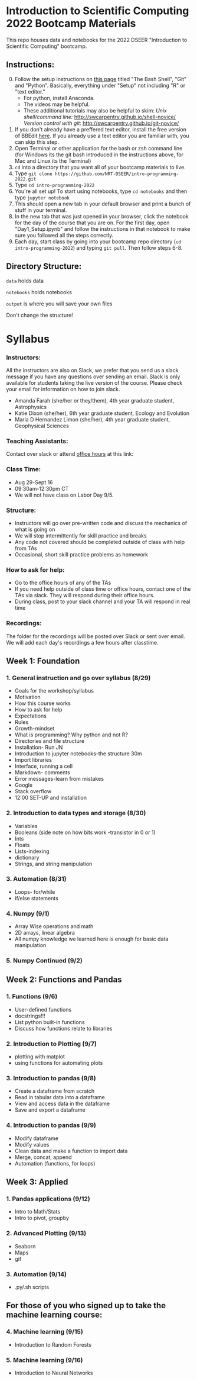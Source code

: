 # Introduction to Scientific Computing 2022 Bootcamp Materials
This repo houses data and notebooks for the 2022 DSEER "Introduction to Scientific Computing" bootcamp.

## Instructions:
0) Follow the setup instructions on [this page](https://carpentries.github.io/workshop-template/#setup) titled "The Bash Shell", "Git" and "Python". Basically, everything under "Setup" not including "R" or "text editor." 
      - For python, install Anaconda.
      - The videos may be helpful. 
      - These additional tutorials may also be helpful to skim:
            _Unix shell/command line:_ http://swcarpentry.github.io/shell-novice/
            _Version control with git:_ http://swcarpentry.github.io/git-novice/
1) If you don't already have a preffered text editor, install the free version of BBEdit [here](https://www.barebones.com/products/bbedit/). If you already use a text editor you are familiar with, you can skip this step.
2) Open Terminal or other application for the bash or zsh command line (for Windows its the git bash introduced in the instructions above, for Mac and Linux its the Terminal)
3) `cd` into a directory that you want all of your bootcamp materials to live.
4) Type `git clone https://github.com/NRT-DSEER/intro-programming-2022.git`
5) Type `cd intro-programming-2022`
6) You're all set up! To start using notebooks, type `cd notebooks` and then type `jupyter notebook` 
7) This should open a new tab in your default browser and print a bunch of stuff in your terminal.
8) In the new tab that was just opened in your browser, click the notebook for the day of the course that you are on. For the first day, open "Day1_Setup.ipynb" and follow the instructions in that notebook to make sure you followed all the steps correctly.
9) Each day, start class by going into your bootcamp repo directory (`cd intro-programming-2022`) and typing `git pull`. Then follow steps 6-8.

## Directory Structure:
`data` holds data

`notebooks` holds notebooks

`output` is where you will save your own files

Don't change the structure!


# Syllabus

### Instructors:
All the instructors are also on Slack, we prefer that you send us a slack message if you have any questions over sending an email. Slack is only available for students taking the live version of the course. Please check your email for information on how to join slack.

- Amanda Farah (she/her or they/them), 4th year graduate student, Astrophysics
- Katie Dixon (she/her), 6th year graduate student, Ecology and Evolution
- Maria D Hernandez Limon (she/her), 4th year graduate student, Geophysical Sciences

### Teaching Assistants:
Contact over slack or attend [office hours](#office-hours) at this link:

### Class Time:
- Aug 29-Sept 16
- 09:30am-12:30pm CT 
- We will not have class on Labor Day 9/5.

### Structure:
- Instructors will go over pre-written code and discuss the mechanics of what is going on
- We will stop intermittently for skill practice and breaks 
- Any code not covered should be completed outside of class with help from TAs
- Occasional, short skill practice problems as homework 

### How to ask for help:
- Go to the office hours of any of the TAs
- If you need help outside of class time or office hours, contact one of the TAs via slack. They will respond during their office hours.
- During class, post to your slack channel and your TA will respond in real time

### Recordings:
The folder for the recordings will be posted over Slack or sent over email. We will add each day's recordings a few hours after classtime.

## Week 1: Foundation 
### 1. General instruction and go over syllabus (8/29)
- Goals for the workshop/syllabus 
- Motivation
- How this course works
- How to ask for help
- Expectations
- Rules
- Growth-mindset  
- What is programming? Why python and not R?
- Directories and file structure
- Installation- Run JN
- Introduction to jupyter notebooks-the structure 30m
- Import libraries 
- Interface, running a cell
- Markdown- comments
- Error messages-learn from mistakes
- Google
- Stack overflow
- 12:00 SET-UP and installation 

### 2. Introduction to data types and storage (8/30)
- Variables
- Booleans (side note on how bits work -transistor in 0 or 1)
- Ints 
- Floats
- Lists-indexing 
- dictionary
- Strings, and string manipulation

### 3. Automation (8/31)
- Loops- for/while
- if/else statements 

### 4. Numpy (9/1)
- Array Wise operations and math
- 2D arrays, linear algebra
- All numpy knowledge we learned here is enough for basic data manipulation

### 5. Numpy Continued (9/2)

## Week 2:  Functions and Pandas

### 1. Functions (9/6)
- User-defined functions
- docstrings!!!
- List python built-in functions
- Discuss how functions relate to libraries

### 2. Introduction to Plotting (9/7)
- plotting with matplot
- using functions for automating plots

### 3. Introduction to pandas (9/8)
- Create a dataframe from scratch
- Read in tabular data into a dataframe
- View and access data in the dataframe
- Save and export a dataframe

### 4. Introduction to pandas (9/9)
- Modify dataframe
- Modify values
- Clean data and make a function to import data
- Merge, concat, append
- Automation (functions, for loops)

## Week 3: Applied

### 1. Pandas applications (9/12)
- Intro to Math/Stats  
- Intro to pivot, groupby
 
### 2. Advanced Plotting (9/13)
- Seaborn
- Maps
- gif 

### 3. Automation  (9/14)
- .py/.sh scripts


## For those of you who signed up to take the machine learning course:

### 4. Machine learning (9/15)
- Introduction to Random Forests

### 5. Machine learning (9/16)
- Introduction to Neural Networks

